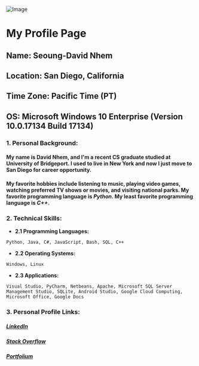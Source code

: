 ![Image](https://assets.graduateprograms.com/assets/school_logos/u_of_bridgeport.png)

# My Profile Page

## __Name__: Seoung-David Nhem
## __Location__: San Diego, California
## __Time Zone__: Pacific Time (PT)
## __OS__: Microsoft Windows 10 Enterprise (Version 10.0.17134 Build 17134)

### 1. Personal Background:

#### My name is David Nhem, and I'm a recent CS graduate studied at University of Bridgeport. I used to live in New York and now I just move to San Diego for career opportunity.
#### My favorite hobbies include listening to music, playing video games, watching preferred TV shows or movies, and visiting national parks. My favorite programming language is *Python*. My least favorite programming language is *C++*. 

### 2. Technical Skills:
   * __2.1 Programming Languages:__
   ```
   Python, Java, C#, JavaScript, Bash, SQL, C++
   ```
   * __2.2 Operating Systems:__
   ```
   Windows, Linux
   ```
   * __2.3 Applications:__
   ```
   Visual Studio, PyCharm, Netbeans, Apache, Microsoft SQL Server Management Studio, SQLite, Android Studio, Google Cloud Computing, Microsoft Office, Google Docs
   ```

### 3. Personal Profile Links:

##### [LinkedIn](https://www.linkedin.com/in/seoung-david-nhem)
##### [Stack Overflow](https://stackoverflow.com/story/davidnhem)
##### [Portfolium](https://portfolium.com/davidnhem)
